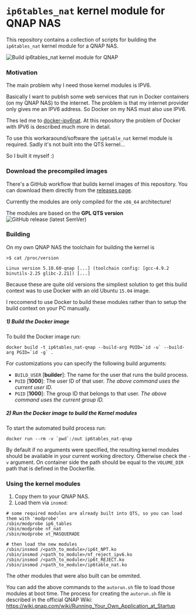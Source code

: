 # `ip6tables_nat` kernel module for QNAP NAS

This repository contains a collection of scripts for building the `ip6tables_nat` kernel module for a QNAP NAS.

![Build ip6tables_nat kernel module for QNAP](https://github.com/mammo0/qnap-ip6tables_nat-module/workflows/Build%20ip6tables_nat%20kernel%20module%20for%20QNAP/badge.svg)



### Motivation
The main problem why I need those kernel modules is IPV6.

Basically I want to publish some web services that run in Docker containers (on my QNAP NAS) to the internet. The problem is that my internet provider only gives me an IPV6 address. So Docker on my NAS must also use IPV6.

Thes led me to [docker-ipv6nat](https://github.com/robbertkl/docker-ipv6nat). At this repository the problem of Docker with IPV6 is described much more in detail.

To use this workaraound/software the `ip6table_nat` kernel module is required. Sadly it's not built into the QTS kernel...

So I built it myself :)



### Download the precompiled images
There's a GitHub workflow that builds kernel images of this repository. You can download them directly from the [releases page](https://github.com/mammo0/qnap-ip6tables_nat-module/releases).

Currently the modules are only compiled for the `x86_64` architecture!

The modules are based on the **GPL QTS version** ![GitHub release (latest SemVer)](https://img.shields.io/github/v/release/mammo0/qnap-ip6tables_nat-module?sort=semver)



### Building
On my own QNAP NAS the toolchain for building the kernel is

```
>$ cat /proc/version

Linux version 5.10.60-qnap [...] (toolchain config: [gcc-4.9.2 binutils-2.25 glibc-2.21]) [...]
```

Because these are quite old versions the simpliest solution to get this build context was to use Docker with an old Ubuntu `15.04` image.

I reccomend to use Docker to build these modules rather than to setup the build context on your PC manually.

##### 1) Build the Docker image
To build the Docker image run:
```shell
docker build -t ip6tables_nat-qnap --build-arg PUID=`id -u` --build-arg PGID=`id -g` .
```
For customizations you can specify the following build arguments:
- `BUILD_USER` [**builder**]: The name for the user that runs the build process.
- `PUID` [**1000**]: The user ID of that user. *The above command uses the current user ID.*
- `PGID` [**1000**]: The group ID that belongs to that user. *The above command uses the current group ID.*

##### 2) Run the Docker image to build the Kernel modules
To start the automated build process run:
```shell
docker run --rm -v `pwd`:/out ip6tables_nat-qnap
```
By default if no arguments were specified, the resulting kernel modules should be available in your current working directory. Otherwise check the `-v` argument. On container side the path should be equal to the `VOLUME_DIR` path that is defined in the Dockerfile.



### Using the kernel modules
1. Copy them to your QNAP NAS.
2. Load them via `insmod`:
```shell
# some required modules are already built into QTS, so you can load them with 'modprobe'
/sbin/modprobe ip6_tables
/sbin/modprobe nf_nat
/sbin/modprobe xt_MASQUERADE

# then load the new modules
/sbin/insmod /<path_to_module>/ip6t_NPT.ko
/sbin/insmod /<path_to_module>/nf_reject_ipv6.ko
/sbin/insmod /<path_to_module>/ip6t_REJECT.ko
/sbin/insmod /<path_to_module>/ip6table_nat.ko
```

The other modules that were also built can be ommited.

You can add the above commands to the `autorun.sh` file to load those modules at boot time. The process for creating the `autorun.sh` file is described in the official QNAP Wiki:
https://wiki.qnap.com/wiki/Running_Your_Own_Application_at_Startup
